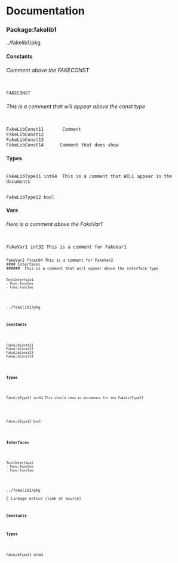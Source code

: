 # Documentation  
### Package:fakelib1  
../fakelib1/pkg  
#### Constants  
###### Comment above the FAKECONST  
<pre><code>  
FAKECONST        
</code></pre>  
######  This is a comment that will appear above the const type  
<pre><code>  
FakeLibConst11       Comment  
FakeLibConst12        
FakeLibConst13        
FakeLibConst14      Comment that does show  
</code></pre>  
#### Types  
<pre><code>  
FakeLibType11 int64  This is a comment that WILL appear in the documents  
</code></pre>  
<pre><code>  
FakeLibType12 bool   
</code></pre>  
#### Vars  
###### Here is a comment above the FakeVar1  
<pre><code>  
FakeVar1 int32 This is a comment for FakeVar1  
<pre><code>  
FakeVar2 float64 This is a comment for FakeVar2  
#### Interfaces  
######  This is a comment that will appear above the interface type  
<pre><code>  
TestInterface1  
- Func:FuncOne  
- Func:FuncTwo  
</code></pre>  
../fakelib1/pkg  
#### Constants  
<pre><code>  
FakeLibConst21        
FakeLibConst22        
FakeLibConst23        
FakeLibConst24        
</code></pre>  
#### Types  
<pre><code>  
FakeLibType21 int64 This should show in documents for the FakeLibType21  
</code></pre>  
<pre><code>  
FakeLibType22 bool   
</code></pre>  
#### Interfaces  
<pre><code>  
TestInterface2  
- Func:FuncOne  
- Func:FuncTwo  
</code></pre>  
../fakelib1/pkg  
C Linkage notice (look at source)  
#### Constants  
#### Types  
<pre><code>  
FakeLibType31 int64   
</code></pre>  
